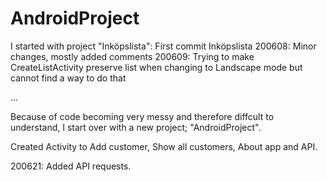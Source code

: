 # AndroidProject


I started with project "Inköpslista":
First commit Inköpslista
200608: Minor changes, mostly added comments
200609: Trying to make CreateListActivity preserve list when changing to Landscape mode but cannot find a way to do that

...

Because of code becoming very messy and therefore diffcult to understand, I start over with a new project; "AndroidProject".

Created Activity to Add customer, Show all customers, About app and API.

200621: Added API requests. 
